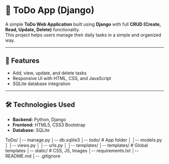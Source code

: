 # 📝 ToDo App (Django)

A simple **ToDo Web Application** built using **Django** with full **CRUD (Create, Read, Update, Delete)** functionality.  
This project helps users manage their daily tasks in a simple and organized way.

---

## 🚀 Features
- Add, view, update, and delete tasks  
- Responsive UI with HTML, CSS, and JavaScript  
- SQLite database integration  
  

---

## 🛠️ Technologies Used
- **Backend:** Python, Django  
- **Frontend:** HTML5, CSS3 Bootstrap  
- **Database:** SQLite  


ToDo/
│-- manage.py
│-- db.sqlite3
│-- todo/              # App folder
│   │-- models.py
│   │-- views.py
│   │-- urls.py
│   │-- templates/
│-- templates/         # Global templates
│-- static/            # CSS, JS, Images
│-- requirements.txt
│-- README.md
│-- .gitignore

